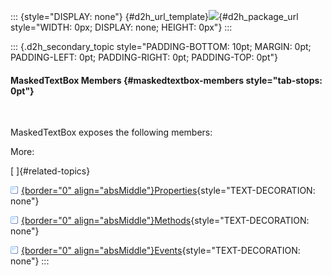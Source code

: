 ::: {style="DISPLAY: none"}
[](ms-xhelp:///?Id=d2h_url_template){#d2h_url_template}![](!package_url!){#d2h_package_url style="WIDTH: 0px; DISPLAY: none; HEIGHT: 0px"}
:::

::: {.d2h_secondary_topic style="PADDING-BOTTOM: 10pt; MARGIN: 0pt; PADDING-LEFT: 0pt; PADDING-RIGHT: 0pt; PADDING-TOP: 0pt"}
#### MaskedTextBox Members {#maskedtextbox-members style="tab-stops: 0pt"}

 

MaskedTextBox exposes the following members:

More:

[ ]{#related-topics}

[![](button.gif){border="0" align="absMiddle"}Properties](ms-xhelp:///?Id=2c7cf1d2-c23c-45bf-a11d-0437c3a3b266){style="TEXT-DECORATION: none"}

[![](button.gif){border="0" align="absMiddle"}Methods](ms-xhelp:///?Id=4bfc172e-67d9-485c-9181-a3fe3433088e){style="TEXT-DECORATION: none"}

[![](button.gif){border="0" align="absMiddle"}Events](ms-xhelp:///?Id=4162984a-ea90-4be3-85d8-66849fc3e57f){style="TEXT-DECORATION: none"}
:::
